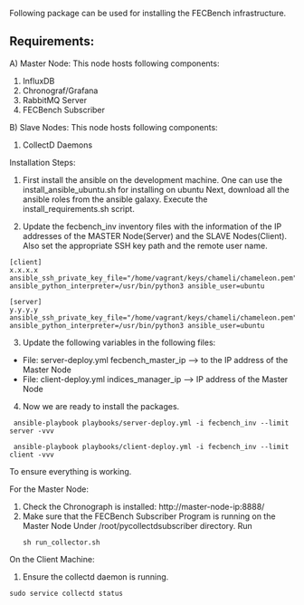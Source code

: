 Following package can be used for installing the FECBench infrastructure.

Requirements:
-----

A) Master Node: 
This node hosts following components:
1) InfluxDB
2) Chronograf/Grafana
3) RabbitMQ Server
4) FECBench Subscriber

B) Slave Nodes:
This node hosts following components:
1) CollectD Daemons


Installation Steps:

1) First install the ansible on the development machine.
One can use the install_ansible_ubuntu.sh for installing on ubuntu
Next, download all the ansible roles from the ansible galaxy.
Execute the install_requirements.sh script.

2) Update the fecbench_inv inventory files with the information 
of the IP addresses of the MASTER Node(Server) and the SLAVE Nodes(Client).
Also set the appropriate SSH key path and the remote user name.

```
[client]
x.x.x.x ansible_ssh_private_key_file="/home/vagrant/keys/chameli/chameleon.pem" ansible_python_interpreter=/usr/bin/python3 ansible_user=ubuntu

[server]
y.y.y.y ansible_ssh_private_key_file="/home/vagrant/keys/chameli/chameleon.pem" ansible_python_interpreter=/usr/bin/python3 ansible_user=ubuntu

```


3) Update the following variables in the following files:

 - File: server-deploy.yml fecbench_master_ip --> to the IP address of the Master Node
 - File: client-deploy.yml indices_manager_ip --> IP address of the Master Node

4) Now we are ready to install the packages.

```
 ansible-playbook playbooks/server-deploy.yml -i fecbench_inv --limit server -vvv
 
 ansible-playbook playbooks/client-deploy.yml -i fecbench_inv --limit client -vvv

```

To ensure everything is working.

For the Master Node:

1) Check the Chronograph is installed: http://master-node-ip:8888/
2) Make sure that the FECBench Subscriber Program is running on the Master Node
   Under /root/pycollectdsubscriber directory. Run 
   ```
   sh run_collector.sh
   ```

On the Client Machine:

1) Ensure the collectd daemon is running.

```
sudo service collectd status
```

